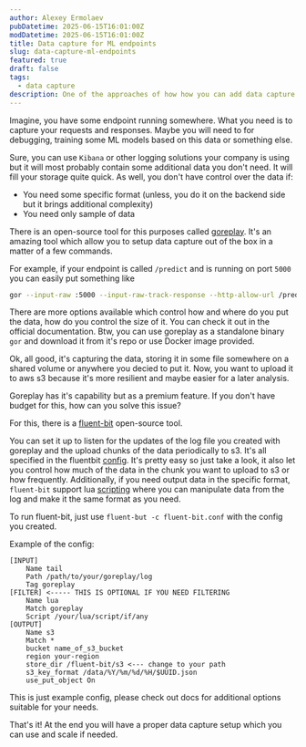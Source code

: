 ```yaml
---
author: Alexey Ermolaev
pubDatetime: 2025-06-15T16:01:00Z
modDatetime: 2025-06-15T16:01:00Z
title: Data capture for ML endpoints
slug: data-capture-ml-endpoints
featured: true
draft: false
tags:
  - data capture
description: One of the approaches of how how you can add data capture to your ML endpoints
---
```


Imagine, you have some endpoint running somewhere. What you need is to capture your requests and responses. Maybe you will need to for debugging, training some ML models based on this data or something else.

Sure, you can use `Kibana` or other logging solutions your company is using but it will most probably contain some additional data you don't need. It will fill your storage quite quick. As well, you don't have control over the data if:

- You need some specific format (unless, you do it on the backend side but it brings additional complexity)
- You need only sample of data

There is an open-source tool for this purposes called [goreplay](https://github.com/buger/goreplay). It's an amazing tool which allow you to setup data capture out of the box in a matter of a few commands.

For example, if your endpoint is called `/predict` and is running on port `5000` you can easily put something like

```bash
gor --input-raw :5000 --input-raw-track-response --http-allow-url /predict --output-file log.txt
```

There are more options available which control how and where do you put the data, how do you control the size of it. You can check it out in the official documentation. Btw, you can use goreplay as a standalone binary `gor` and download it from it's repo or use Docker image provided.

Ok, all good, it's capturing the data, storing it in some file somewhere on a shared volume or anywhere you decied to put it. Now, you want to upload it to aws s3 because it's more resilient and maybe easier for a later analysis.

Goreplay has it's capability but as a premium feature. If you don't have budget for this, how can you solve this issue?

For this, there is a [fluent-bit](https://github.com/fluent/fluent-bit) open-source tool.

You can set it up to listen for the updates of the log file you created with goreplay and the upload chunks of the data periodically to s3. It's all specified in the fluentbit [config](https://docs.fluentbit.io/manual/administration/configuring-fluent-bit/classic-mode/configuration-file). It's pretty easy so just take a look, it also let you control how much of the data in the chunk you want to upload to s3 or how frequently. Additionally, if you need output data in the specific format, `fluent-bit` support lua [scripting](https://docs.fluentbit.io/manual/pipeline/filters/lua) where you can manipulate data from the log and make it the same format as you need.

To run fluent-bit, just use `fluent-but -c fluent-bit.conf` with the config you created. 

Example of the config:

```
[INPUT]
    Name tail
    Path /path/to/your/goreplay/log
    Tag goreplay
[FILTER] <----- THIS IS OPTIONAL IF YOU NEED FILTERING
    Name lua
    Match goreplay
    Script /your/lua/script/if/any
[OUTPUT]
    Name s3
    Match *
    bucket name_of_s3_bucket
    region your-region
    store_dir /fluent-bit/s3 <--- change to your path
    s3_key_format /data/%Y/%m/%d/%H/$UUID.json
    use_put_object On
```

This is just example config, please check out docs for additional options suitable for your needs.

That's it! At the end you will have a proper data capture setup which you can use and scale if needed.